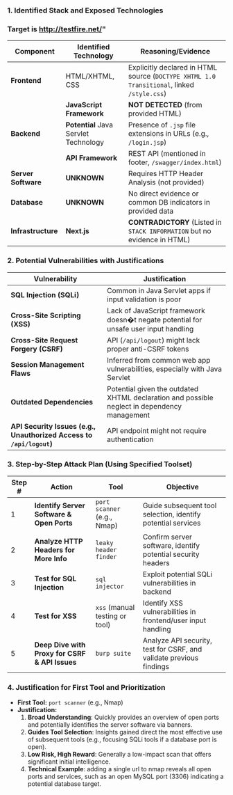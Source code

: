 ### **1. Identified Stack and Exposed Technologies**

### Target is  http://testfire.net/"
| **Component** | **Identified Technology** | **Reasoning/Evidence** |
| --- | --- | --- |
| **Frontend** | HTML/XHTML, CSS | Explicitly declared in HTML source (`DOCTYPE XHTML 1.0 Transitional`, linked `/style.css`) |
|  | **JavaScript Framework** | **NOT DETECTED** (from provided HTML) | 
| **Backend** | **Potential** Java Servlet Technology | Presence of `.jsp` file extensions in URLs (e.g., `/login.jsp`) |
|  | **API Framework** | REST API (mentioned in footer, `/swagger/index.html`) |
| **Server Software** | **UNKNOWN** | Requires HTTP Header Analysis (not provided) |
| **Database** | **UNKNOWN** | No direct evidence or common DB indicators in provided data |
| **Infrastructure** | **Next.js** | **CONTRADICTORY** (Listed in `STACK INFORMATION` but no evidence in HTML) |

### **2. Potential Vulnerabilities with Justifications**

| **Vulnerability** | **Justification** |
| --- | --- |
| **SQL Injection (SQLi)** | Common in Java Servlet apps if input validation is poor |
| **Cross-Site Scripting (XSS)** | Lack of JavaScript framework doesn�t negate potential for unsafe user input handling |
| **Cross-Site Request Forgery (CSRF)** | API (`/api/logout`) might lack proper anti-CSRF tokens |
| **Session Management Flaws** | Inferred from common web app vulnerabilities, especially with Java Servlet |
| **Outdated Dependencies** | Potential given the outdated XHTML declaration and possible neglect in dependency management |
| **API Security Issues (e.g., Unauthorized Access to `/api/logout`)** | API endpoint might not require authentication |

### **3. Step-by-Step Attack Plan (Using Specified Toolset)**

| **Step #** | **Action** | **Tool** | **Objective** |
| --- | --- | --- | --- |
| 1 | **Identify Server Software & Open Ports** | `port scanner` (e.g., Nmap) | Guide subsequent tool selection, identify potential services |
| 2 | **Analyze HTTP Headers for More Info** | `leaky header finder` | Confirm server software, identify potential security headers |
| 3 | **Test for SQL Injection** | `sql injector` | Exploit potential SQLi vulnerabilities in backend |
| 4 | **Test for XSS** | `xss` (manual testing or tool) | Identify XSS vulnerabilities in frontend/user input handling |
| 5 | **Deep Dive with Proxy for CSRF & API Issues** | `burp suite` | Analyze API security, test for CSRF, and validate previous findings |

### **4. Justification for First Tool and Prioritization**

* **First Tool:** `port scanner` (e.g., Nmap)
* **Justification:**
	1. **Broad Understanding**: Quickly provides an overview of open ports and potentially identifies the server software via banners.
	2. **Guides Tool Selection**: Insights gained direct the most effective use of subsequent tools (e.g., focusing SQLi tools if a database port is open).
	3. **Low Risk, High Reward**: Generally a low-impact scan that offers significant initial intelligence.
	4. **Technical Example**: adding a single url to nmap reveals all open ports and services, such as an open MySQL port (3306) indicating a potential database target.